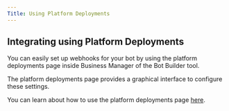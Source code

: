 ```yaml
---
Title: Using Platform Deployments
---
```


## Integrating using Platform Deployments
You can easily set up webhooks for your bot by using the platform deployments page inside Business Manager of the Bot Builder tool.

The platform deployments page provides a graphical interface to configure these settings.

You can learn about how to use the platform deployments page [here](https://docs.haptik.ai/bot-builder/basic/platforms-deployment#deploying-to-webhook).